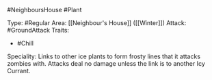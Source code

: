 #NeighboursHouse #Plant 

Type: #Regular 
Area: [[Neighbour's House]] ([[Winter]])
Attack: #GroundAttack 
Traits:
- #Chill

Speciality: Links to other ice plants to form frosty lines that it attacks zombies with. Attacks deal no damage unless the link is to another Icy Currant.